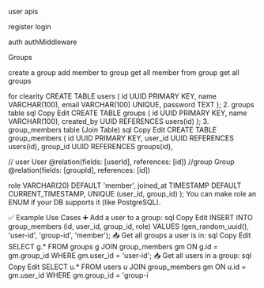 user apis 

register 
login

auth 
authMiddleware

Groups

create a group
add member to group
get all member from group
get all groups 










for clearity 
CREATE TABLE users (
  id UUID PRIMARY KEY,
  name VARCHAR(100),
  email VARCHAR(100) UNIQUE,
  password TEXT
);
2. groups table
sql
Copy
Edit
CREATE TABLE groups (
  id UUID PRIMARY KEY,
  name VARCHAR(100),
  created_by UUID REFERENCES users(id)
);
3. group_members table (Join Table)
sql
Copy
Edit
CREATE TABLE group_members (
  id UUID PRIMARY KEY,
  user_id UUID REFERENCES users(id),
  group_id UUID REFERENCES groups(id),

 // user User @relation(fields: [userId], references: [id])
//group Group @relation(fields: [groupId], references: [id])

  role VARCHAR(20) DEFAULT 'member',
  joined_at TIMESTAMP DEFAULT CURRENT_TIMESTAMP,
  UNIQUE (user_id, group_id)
);
You can make role an ENUM if your DB supports it (like PostgreSQL).

✅ Example Use Cases
➕ Add a user to a group:
sql
Copy
Edit
INSERT INTO group_members (id, user_id, group_id, role)
VALUES (gen_random_uuid(), 'user-id', 'group-id', 'member');
📥 Get all groups a user is in:
sql
Copy
Edit
SELECT g.*
FROM groups g
JOIN group_members gm ON g.id = gm.group_id
WHERE gm.user_id = 'user-id';
📥 Get all users in a group:
sql
Copy
Edit
SELECT u.*
FROM users u
JOIN group_members gm ON u.id = gm.user_id
WHERE gm.group_id = 'group-i